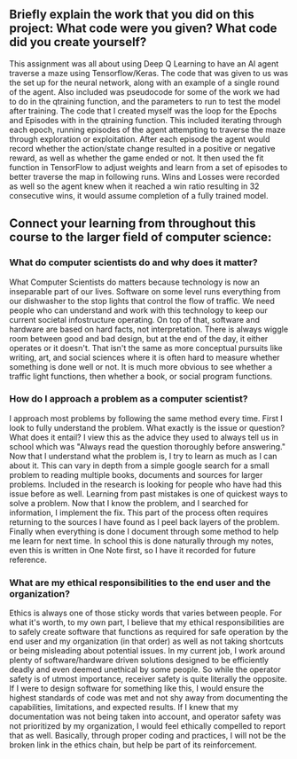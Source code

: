 ## Briefly explain the work that you did on this project: What code were you given? What code did you create yourself?
	
This assignment was all about using Deep Q Learning to have an AI agent traverse a maze using Tensorflow/Keras. The code that was given to us was the set up for the neural network, along with an example of a single round of the agent. Also included was pseudocode for some of the work we had to do in the qtraining function, and the parameters to run to test the model after training. The code that I created myself was the loop for the Epochs and Episodes with in the qtraining function. This included iterating through each epoch, running episodes of the agent attempting to traverse the maze through exploration or exploitation. After each episode the agent would record whether the action/state change resulted in a positive or negative reward, as well as whether the game ended or not. It then used the fit function in TensorFlow to adjust weights and learn from a set of episodes to better traverse the map in following runs. Wins and Losses were recorded as well so the agent knew when it reached a win ratio resulting in 32 consecutive wins, it would assume completion of a fully trained model.
	
## Connect your learning from throughout this course to the larger field of computer science:

### What do computer scientists do and why does it matter?
What Computer Scientists do matters because technology is now an inseparable part of our lives. Software on some level runs everything from our dishwasher to the stop lights that control the flow of traffic. We need people who can understand and work with this technology to keep our current societal infostructure operating. On top of that, software and hardware are based on hard facts, not interpretation. There is always wiggle room between good and bad design, but at the end of the day, it either operates or it doesn't. That isn't the same as more conceptual pursuits like writing, art, and social sciences where it is often hard to measure whether something is done well or not. It is much more obvious to see whether a traffic light functions, then whether a book, or social program functions.

### How do I approach a problem as a computer scientist?
I approach most problems by following the same method every time. First I look to fully understand the problem. What exactly is the issue or question? What does it entail? I view this as the advice they used to always tell us in school which was "Always read the question thoroughly before answering." Now that I understand what the problem is, I try to learn as much as I can about it. This can vary in depth from a simple google search for a small problem to reading multiple books, documents and sources for larger problems. Included in the research is looking for people who have had this issue before as well. Learning from past mistakes is one of quickest ways to solve a problem. Now that I know the problem, and I searched for information, I implement the fix. This part of the process often requires returning to the sources I have found as I peel back layers of the problem. Finally when everything is done I document through some method to help me learn for next time. In school this is done naturally through my notes, even this is written in One Note first, so I have it recorded for future reference.

### What are my ethical responsibilities to the end user and the organization?
Ethics is always one of those sticky words that varies between people. For what it's worth, to my own part, I believe that my ethical responsibilities are to safely create software that functions as required for safe operation by the end user and my organization (in that order) as well as not taking shortcuts or being misleading about potential issues. In my current job, I work around plenty of software/hardware driven solutions designed to be efficiently deadly and even deemed unethical by some people. So while the operator safety is of utmost importance, receiver safety is quite literally the opposite. If I were to design software for something like this, I would ensure the highest standards of code was met and not shy away from documenting the capabilities, limitations, and expected results. If I knew that my documentation was not being taken into account, and operator safety was not prioritized by my organization, I would feel ethically compelled to report that as well. Basically, through proper coding and practices, I will not be the broken link in the ethics chain, but help be part of its reinforcement. 

